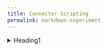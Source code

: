 ```yaml
---
title: Connector Scripting
permalink: markdown-experiment
---
```


<details>
<summary>Heading1</summary>
some text
<details>
<summary>Heading1.1</summary>
some more text
<details>
<summary>Heading1.1.1</summary>
 even more text
</details>
</details>
</details>
